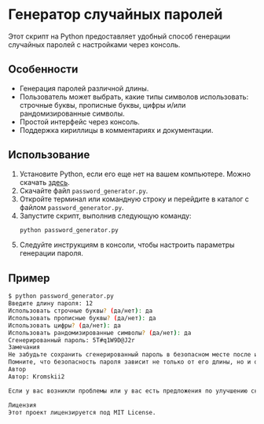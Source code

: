 # Генератор случайных паролей

Этот скрипт на Python предоставляет удобный способ генерации случайных паролей с настройками через консоль.

## Особенности

- Генерация паролей различной длины.
- Пользователь может выбрать, какие типы символов использовать: строчные буквы, прописные буквы, цифры и/или рандомизированные символы.
- Простой интерфейс через консоль.
- Поддержка кириллицы в комментариях и документации.

## Использование

1. Установите Python, если его еще нет на вашем компьютере. Можно скачать [здесь](https://www.python.org/downloads/).
2. Скачайте файл `password_generator.py`.
3. Откройте терминал или командную строку и перейдите в каталог с файлом `password_generator.py`.
4. Запустите скрипт, выполнив следующую команду:
    ```bash
    python password_generator.py
    ```
5. Следуйте инструкциям в консоли, чтобы настроить параметры генерации пароля.

## Пример

```bash
$ python password_generator.py
Введите длину пароля: 12
Использовать строчные буквы? (да/нет): да
Использовать прописные буквы? (да/нет): да
Использовать цифры? (да/нет): да
Использовать рандомизированные символы? (да/нет): да
Сгенерированный пароль: 5T#q1W9D@J2r
Замечания
Не забудьте сохранить сгенерированный пароль в безопасном месте после использования.
Помните, что безопасность пароля зависит не только от его длины, но и от разнообразия использованных символов.
Автор
Автор: Kromskii2

Если у вас возникли проблемы или у вас есть предложения по улучшению скрипта, пожалуйста, создайте issue на GitHub.

Лицензия
Этот проект лицензируется под MIT License.


